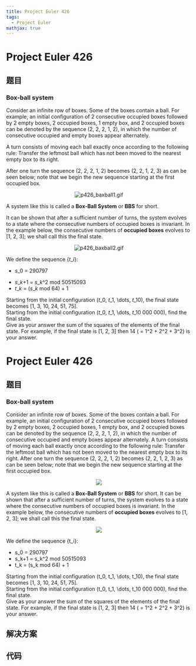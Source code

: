 ```yaml
---
title: Project Euler 426
tags:
  - Project Euler
mathjax: true
---
```

<escape><!-- more --></escape>
    
# Project Euler 426
## 题目
### Box-ball system


Consider an infinite row of boxes. Some of the boxes contain a ball. For example, an initial configuration of 2 consecutive occupied boxes followed by 2 empty boxes, 2 occupied boxes, 1 empty box, and 2 occupied boxes can be denoted by the sequence (2, 2, 2, 1, 2), in which the number of consecutive occupied and empty boxes appear alternately.


A turn consists of moving each ball exactly once according to the following rule: Transfer the leftmost ball which has not been moved to the nearest empty box to its right.


After one turn the sequence (2, 2, 2, 1, 2) becomes (2, 2, 1, 2, 3) as can be seen below; note that we begin the new sequence starting at the first occupied box.


<div align="center">
<img src="project/images/p426_baxball1.gif" alt="p426_baxball1.gif" /></div>


A system like this is called a <b>Box-Ball System</b> or <b>BBS</b> for short.


It can be shown that after a sufficient number of turns, the system evolves to a state where the consecutive numbers of occupied boxes is invariant. In the example below, the consecutive numbers of <b>occupied boxes</b> evolves to [1, 2, 3]; we shall call this the final state.


<div align="center">
<img src="project/images/p426_baxball2.gif" alt="p426_baxball2.gif" /></div>


We define the sequence {<var>t</var>_<var>i</var>}:<br /><ul><li><var>s</var>_0 = 290797
</li><li><var>s</var>_<var>k</var>+1 = <var>s</var>_<var>k</var>^2 mod 50515093
</li><li><var>t</var>_<var>k</var> = (<var>s</var>_<var>k</var> mod 64) + 1
</li></ul>
Starting from the initial configuration (<var>t</var>_0, <var>t</var>_1, \dots, <var>t</var>_10), the final state becomes [1, 3, 10, 24, 51, 75].<br />
Starting from the initial configuration (<var>t</var>_0, <var>t</var>_1, \dots, <var>t</var>_10 000 000), find the final state.<br />
Give as your answer the sum of the squares of the elements of the final state. For example, if the final state is [1, 2, 3] then 14 ( = 1^2 + 2^2 + 3^2) is your answer.



# Project Euler 426
## 题目
### Box-ball system

Consider an infinite row of boxes. Some of the boxes contain a ball. For example, an initial configuration of 2 consecutive occupied boxes followed by 2 empty boxes, 2 occupied boxes, 1 empty box, and 2 occupied boxes can be denoted by the sequence (2, 2, 2, 1, 2), in which the number of consecutive occupied and empty boxes appear alternately.
A turn consists of moving each ball exactly once according to the following rule: Transfer the leftmost ball which has not been moved to the nearest empty box to its right.
After one turn the sequence (2, 2, 2, 1, 2) becomes (2, 2, 1, 2, 3) as can be seen below; note that we begin the new sequence starting at the first occupied box.
<center><img src="https://projecteuler.net/project/images/p426_baxball1.gif"></center>

A system like this is called a **Box-Ball System** or **BBS** for short.
It can be shown that after a sufficient number of turns, the system evolves to a state where the consecutive numbers of occupied boxes is invariant. In the example below, the consecutive numbers of **occupied boxes** evolves to [1, 2, 3]; we shall call this the final state.
<center><img src="https://projecteuler.net/project/images/p426_baxball2.gif"></center>

We define the sequence {t_i}:
<ul>
<li>s_0 = 290797</li>
<li>s_k+1 = s_k^2 mod 50515093</li>
<li>t_k = (s_k mod 64) + 1</li>
</ul>
Starting from the initial configuration (t_0, t_1, \dots, t_10), the final state becomes [1, 3, 10, 24, 51, 75].<br>Starting from the initial configuration (t_0, t_1, \dots, t_10 000 000), find the final state.<br>Give as your answer the sum of the squares of the elements of the final state. For example, if the final state is [1, 2, 3] then 14 ( = 1^2 + 2^2 + 3^2) is your answer.


## 解决方案


## 代码


